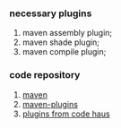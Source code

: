 ### necessary plugins

1. maven assembly plugin;
2. maven shade plugin;
3. maven compile plugin;

### code repository

1. [maven](https://github.com/apache/maven)
2. [maven-plugins](https://github.com/apache/maven-plugins)
3. [plugins from code haus](https://github.com/mojohaus)
